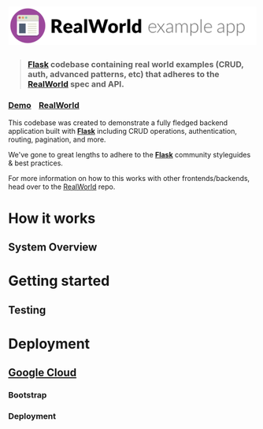 # ![RealWorld Example App](logo.png)

> ### [Flask](https://flask.palletsprojects.com/) codebase containing real world examples (CRUD, auth, advanced patterns, etc) that adheres to the [RealWorld](https://github.com/gothinkster/realworld) spec and API.

### [Demo](https://demo.realworld.io/)&nbsp;&nbsp;&nbsp;&nbsp;[RealWorld](https://github.com/gothinkster/realworld)

This codebase was created to demonstrate a fully fledged backend application built with **[Flask](https://flask.palletsprojects.com/)** including CRUD operations, authentication, routing, pagination, and more.

We've gone to great lengths to adhere to the **[Flask](https://flask.palletsprojects.com/)** community styleguides & best practices.

For more information on how to this works with other frontends/backends, head over to the [RealWorld](https://github.com/gothinkster/realworld) repo.

# How it works

## System Overview

# Getting started

## Testing

# Deployment

## [Google Cloud](https://cloud.google.com/)

### Bootstrap

### Deployment
